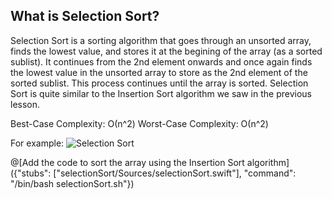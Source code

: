 ## What is Selection Sort?

Selection Sort is a sorting algorithm that goes through an unsorted array, finds the lowest value, and stores it at the begining of the array (as a sorted sublist). It continues from the 2nd element onwards and once again finds the lowest value in the unsorted array to store as the 2nd element of the sorted sublist. This process continues until the array is sorted. Selection Sort is quite similar to the Insertion Sort algorithm we saw in the previous lesson.

Best-Case Complexity: О(n^2) 
Worst-Case Complexity: О(n^2) 

For example:
![Selection Sort](https://en.wikipedia.org/wiki/File:Selection-Sort-Animation.gif)


@[Add the code to sort the array using the Insertion Sort algorithm]({"stubs": ["selectionSort/Sources/selectionSort.swift"], "command": "/bin/bash selectionSort.sh"})
